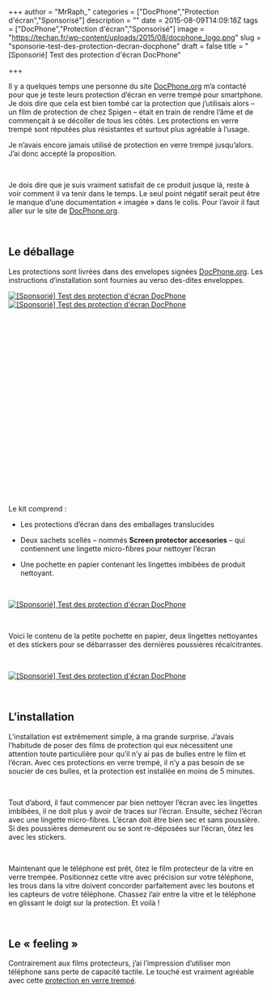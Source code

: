 +++
author = "MrRaph_"
categories = ["DocPhone","Protection d'écran","Sponsorisé"]
description = ""
date = 2015-08-09T14:09:18Z
tags = ["DocPhone","Protection d'écran","Sponsorisé"]
image = "https://techan.fr/wp-content/uploads/2015/08/docphone_logo.png"
slug = "sponsorie-test-des-protection-decran-docphone"
draft = false
title = "[Sponsorié] Test des protection d'écran DocPhone"

+++


Il y a quelques temps une personne du site [DocPhone.org](http://www.docphone.org) m’a contacté pour que je teste leurs protection d’écran en verre trempé pour smartphone. Je dois dire que cela est bien tombé car la protection que j’utilisais alors – un film de protection de chez Spigen – était en train de rendre l’âme et de commençait à se décoller de tous les côtés. Les protections en verre trempé sont réputées plus résistantes et surtout plus agréable à l’usage.

Je n’avais encore jamais utilisé de protection en verre trempé jusqu’alors. J’ai donc accepté la proposition.

 

Je dois dire que je suis vraiment satisfait de ce produit jusque là, reste à voir comment il va tenir dans le temps. Le seul point négatif serait peut être le manque d’une documentation « imagée » dans le colis. Pour l’avoir il faut aller sur le site de [DocPhone.org](http://www.docphone.org/#video).

 


## Le déballage

Les protections sont livrées dans des envelopes signées [DocPhone.org](http://www.docphone.org). Les instructions d’installation sont fournies au verso des-dites enveloppes.

[![[Sponsorié] Test des protection d'écran DocPhone](https://techan.fr/wp-content/uploads/2015/08/IMG_0122-e1439120800694.jpg)](https://techan.fr/wp-content/uploads/2015/08/IMG_0122-e1439120800694.jpg) [![[Sponsorié] Test des protection d'écran DocPhone](https://techan.fr/wp-content/uploads/2015/08/IMG_0125-e1439120952477.jpg)](https://techan.fr/wp-content/uploads/2015/08/IMG_0125-e1439120952477.jpg)

 

 

 

 

 

 

 

 

 

 

 

 

Le kit comprend :

- Les protections d’écran dans des emballages translucides

- Deux sachets scellés – nommés **Screen protector accesories** – qui contiennent une lingette micro-fibres pour nettoyer l’écran
- Une pochette en papier contenant les lingettes imbibées de produit nettoyant.

 

[![[Sponsorié] Test des protection d'écran DocPhone](https://techan.fr/wp-content/uploads/2015/08/IMG_0123-e1439121131918.jpg)](https://techan.fr/wp-content/uploads/2015/08/IMG_0123.jpg)

 

Voici le contenu de la petite pochette en papier, deux lingettes nettoyantes et des stickers pour se débarrasser des dernières poussières récalcitrantes.

 

[![[Sponsorié] Test des protection d'écran DocPhone](https://techan.fr/wp-content/uploads/2015/08/IMG_0124-e1439121390233.jpg)](https://techan.fr/wp-content/uploads/2015/08/IMG_0124-e1439121390233.jpg)

 


## L’installation

L’installation est extrêmement simple, à ma grande surprise. J’avais l’habitude de poser des films de protection qui eux nécessitent une attention toute particulière pour qu’il n’y ai pas de bulles entre le film et l’écran. Avec ces protections en verre trempé, il n’y a pas besoin de se soucier de ces bulles, et la protection est installée en moins de 5 minutes.

 

Tout d’abord, il faut commencer par bien nettoyer l’écran avec les lingettes imbibées, il ne doit plus y avoir de traces sur l’écran. Ensuite, séchez l’écran avec une lingette micro-fibres. L’écran doit être bien sec et sans poussière. Si des poussières demeurent ou se sont re-déposées sur l’écran, ôtez les avec les stickers.

 

Maintenant que le téléphone est prêt, ôtez le film protecteur de la vitre en verre trempée. Positionnez cette vitre avec précision sur votre téléphone, les trous dans la vitre doivent concorder parfaitement avec les boutons et les capteurs de votre téléphone. Chassez l’air entre la vitre et le téléphone en glissant le doigt sur la protection. Et voilà !

 


## Le « feeling »

Contrairement aux films protecteurs, j’ai l’impression d’utiliser mon téléphone sans perte de capacité tactile. Le touché est vraiment agréable avec cette [protection en verre trempé](http://www.docphone.org/#order).

 


